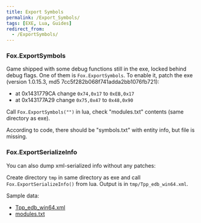 ```yaml
---
title: Export Symbols
permalink: /Export_Symbols/
tags: [EXE, Lua, Guides]
redirect_from:
  - /ExportSymbols/
---
```


### Fox.ExportSymbols

Game shipped with some debug functions still in the exe, locked behind debug flags. One of them is `Fox.ExportSymbols`.
To enable it, patch the exe (version 1.0.15.3, md5 7cc5f282b068f741adda2bb1076fb721):
  - at 0x1431779CA change `0x74,0x17` to `0xEB,0x17`
  - at 0x143177A29 change `0x75,0x47` to `0x48,0x90`

Call `Fox.ExportSymbols("")` in lua, check "modules.txt" contents (same directory as exe).

According to code, there should be "symbols.txt" with entity info, but file is missing.

### Fox.ExportSerializeInfo

You can also dump xml-serialized info without any patches:

Create directory `tmp` in same directory as exe and call `Fox.ExportSerializeInfo()` from lua. Output is in `tmp/Tpp_edb_win64.xml`.

Sample data: 
  - [Tpp_edb_win64.xml](/assets/Export_Symbols/Tpp_edb_win64.xml)
  - [modules.txt](/assets/Export_Symbols/modules.txt)
